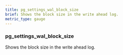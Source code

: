 ```yaml
---
title: pg_settings_wal_block_size
brief: Shows the block size in the write ahead log.
metric_type: gauge
---
```

### pg_settings_wal_block_size

Shows the block size in the write ahead log.